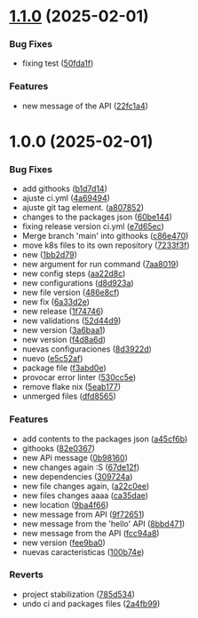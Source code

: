 # [1.1.0](https://github.com/fabianrc2810/final-project/compare/v1.0.0...v1.1.0) (2025-02-01)


### Bug Fixes

* fixing test ([50fda1f](https://github.com/fabianrc2810/final-project/commit/50fda1f35daf39f6f6814d6beffc1eb2a78bb82a))


### Features

* new message of the API ([22fc1a4](https://github.com/fabianrc2810/final-project/commit/22fc1a44b986cc04fd54fb1b68e738fc9dd3b9c2))

# 1.0.0 (2025-02-01)


### Bug Fixes

* add githooks ([b1d7d14](https://github.com/fabianrc2810/final-project/commit/b1d7d14d3c026cb6ee4bc558d52aa16349e221c2))
* ajuste ci.yml ([4a69494](https://github.com/fabianrc2810/final-project/commit/4a69494881f35bfc470da73e0b2ebb45b625d116))
* ajuste git tag element. ([a807852](https://github.com/fabianrc2810/final-project/commit/a8078527e6a3dc67e5b780b69df9d6f29eb88f56))
* changes to the packages json ([60be144](https://github.com/fabianrc2810/final-project/commit/60be144d077c672d6d485a71035d353548928c91))
* fixing release version ci.yml ([e7d65ec](https://github.com/fabianrc2810/final-project/commit/e7d65ec97247ca65b621c8cf4d0c645ba91786b0))
* Merge branch 'main' into githooks ([c86e470](https://github.com/fabianrc2810/final-project/commit/c86e470c3b5d04a1cf3e03f041a347631aa11a55))
* move k8s files to its own repository ([7233f3f](https://github.com/fabianrc2810/final-project/commit/7233f3ff6d18c8ee4295c908c4cb1ce2f3099587))
* new ([1bb2d79](https://github.com/fabianrc2810/final-project/commit/1bb2d79e68ce8c7030a126a6873a555175564f2f))
* new argument for run command ([7aa8019](https://github.com/fabianrc2810/final-project/commit/7aa8019489fead343fd5d1803505ebf4b1437a8e))
* new config steps ([aa22d8c](https://github.com/fabianrc2810/final-project/commit/aa22d8c28a0e6fbd2d27ec88f635ea7f269c76cc))
* new configurations ([d8d923a](https://github.com/fabianrc2810/final-project/commit/d8d923abefb369a18347cd17c9501d04d822372a))
* new file version ([486e8cf](https://github.com/fabianrc2810/final-project/commit/486e8cfacb52b92bccbce833c55db577968c538e))
* new fix ([6a33d2e](https://github.com/fabianrc2810/final-project/commit/6a33d2e4b366d1e2afab59f386235003087af9eb))
* new release ([1f74746](https://github.com/fabianrc2810/final-project/commit/1f74746a8faeb9d444a248e9552af9321d5bb32e))
* new validations ([52d44d9](https://github.com/fabianrc2810/final-project/commit/52d44d9f9a3042fa9339e18d25440c3c098add0e))
* new version ([3a6baa1](https://github.com/fabianrc2810/final-project/commit/3a6baa1d886e0606f6b3363861c6a9fe4528cbc6))
* new version ([f4d8a6d](https://github.com/fabianrc2810/final-project/commit/f4d8a6dfd60e7ea39d992264ef3d47bef6f92000))
* nuevas configuraciones ([8d3922d](https://github.com/fabianrc2810/final-project/commit/8d3922df1a7a7978c9af009b56a50e7bf4e6da00))
* nuevo ([e5c52af](https://github.com/fabianrc2810/final-project/commit/e5c52af9f8a03a689932f94a98882f9cb8ee8ef2))
* package file ([f3abd0e](https://github.com/fabianrc2810/final-project/commit/f3abd0e1523eb81787e2f9a7e7988b9e98d4479e))
* provocar error linter ([530cc5e](https://github.com/fabianrc2810/final-project/commit/530cc5efaf398ec65cbda47d3c1f62daf7650220))
* remove flake nix ([5eab177](https://github.com/fabianrc2810/final-project/commit/5eab177eaf0b29acfbd7d63f2545681ac4e870e5))
* unmerged files ([dfd8565](https://github.com/fabianrc2810/final-project/commit/dfd85658baaf9168254bf8161743430f6cdfec72))


### Features

* add contents to the packages json ([a45cf6b](https://github.com/fabianrc2810/final-project/commit/a45cf6be3fbab118ffbc027f008f72188928820a))
* githooks ([82e0367](https://github.com/fabianrc2810/final-project/commit/82e036730e1d5e833b23ce9f30e9ee2665dfbe8f))
* new APi message ([0b98160](https://github.com/fabianrc2810/final-project/commit/0b98160fa9394798d226bada7f10b7b66caa71f4))
* new changes again :S ([67de12f](https://github.com/fabianrc2810/final-project/commit/67de12f20347a56140e758523c6d5acfe1c2af7a))
* new dependencies ([309724a](https://github.com/fabianrc2810/final-project/commit/309724aefbe5dc2ab7a58ae7f34a237adc43ad02))
* new file changes again, ([a22c0ee](https://github.com/fabianrc2810/final-project/commit/a22c0ee2c162166cfa9a2ae8c6ff89e73fd6dee8))
* new files changes aaaa ([ca35dae](https://github.com/fabianrc2810/final-project/commit/ca35dae01696a7ca609d2f9e5f418c964a65441f))
* new location ([9ba4f66](https://github.com/fabianrc2810/final-project/commit/9ba4f664886d0d2614c1237ad4943e3786b76086))
* new message from API ([9f72651](https://github.com/fabianrc2810/final-project/commit/9f72651f65a2be6ec0746cb4acaf5c599581c3a1))
* new message from the 'hello' API ([8bbd471](https://github.com/fabianrc2810/final-project/commit/8bbd4718c27a2b8355454161f1befaac70ec5acc))
* new message from the API ([fcc94a8](https://github.com/fabianrc2810/final-project/commit/fcc94a8b6b24b323645978b9ff860946f37a88e1))
* new version ([fee9ba0](https://github.com/fabianrc2810/final-project/commit/fee9ba050d346484203a4880af23e8bc6dfdf14d))
* nuevas caracteristicas ([100b74e](https://github.com/fabianrc2810/final-project/commit/100b74edf4d046c9ad22a94ef380311d6de2ae43))


### Reverts

* project stabilization ([785d534](https://github.com/fabianrc2810/final-project/commit/785d534edacc9f47be2c20d1a4488bc16d2f2379))
* undo ci and packages files ([2a4fb99](https://github.com/fabianrc2810/final-project/commit/2a4fb997ba38fede4de0a4151432bfeb89d7b114))
